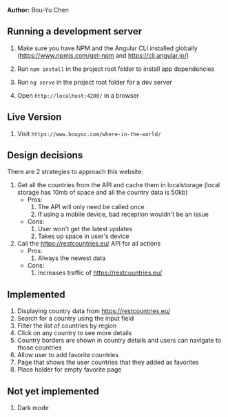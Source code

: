 **Author:** Bou-Yu Chen

## Running a development server
1. Make sure you have NPM and the Angular CLI installed globally (https://www.npmjs.com/get-npm and https://cli.angular.io/)

2. Run `npm install` in the project root folder to install app dependencies

3. Run `ng serve` in the project root folder for a dev server

4. Open `http://localhost:4200/` in a browser

## Live Version
1. Visit `https://www.bouyuc.com/where-in-the-world/`


## Design decisions
There are 2 strategies to approach this website:
1. Get all the countries from the API and cache them in localstorage (local storage has 10mb of space and all the country data is 50kb)
    - Pros:
        1. The API will only need be called once
        2. If using a mobile device, bad reception wouldn't be an issue
    - Cons:
        1. User won't get the latest updates
        2. Takes up space in user's device
2. Call the https://restcountries.eu/ API for all actions
    - Pros:
        1. Always the newest data
    - Cons: 
        1. Increases traffic of https://restcountries.eu/

## Implemented
1. Displaying country data from https://restcountries.eu/
2. Search for a country using the input field
3. Filter the list of countries by region
4. Click on any country to see more details
5. Country borders are shown in country details and users can navigate to those countries
6. Allow user to add favorite countries
7. Page that shows the user countries that they added as favorites
8. Place holder for empty favorite page
## Not yet implemented
1. Dark mode